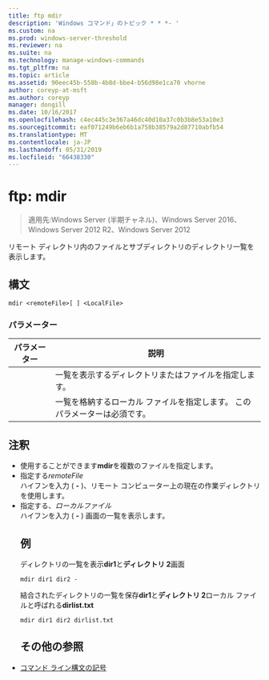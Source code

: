 ```yaml
---
title: ftp mdir
description: 'Windows コマンド」のトピック * * *- '
ms.custom: na
ms.prod: windows-server-threshold
ms.reviewer: na
ms.suite: na
ms.technology: manage-windows-commands
ms.tgt_pltfrm: na
ms.topic: article
ms.assetid: 90eec45b-558b-4b8d-bbe4-b56d98e1ca70 vhorne
author: coreyp-at-msft
ms.author: coreyp
manager: dongill
ms.date: 10/16/2017
ms.openlocfilehash: c4ec445c3e367a46dc40d10a37c0b3b8e53a10e3
ms.sourcegitcommit: eaf071249b6eb6b1a758b38579a2d87710abfb54
ms.translationtype: MT
ms.contentlocale: ja-JP
ms.lasthandoff: 05/31/2019
ms.locfileid: "66438330"
---
```

# <a name="ftp-mdir"></a>ftp: mdir

>適用先:Windows Server (半期チャネル)、Windows Server 2016、Windows Server 2012 R2、Windows Server 2012

リモート ディレクトリ内のファイルとサブディレクトリのディレクトリ一覧を表示します。   
## <a name="syntax"></a>構文  
```  
mdir <remoteFile>[ ] <LocalFile>  
```  
### <a name="parameters"></a>パラメーター  

|  パラメーター   |                               説明                                |
|--------------|--------------------------------------------------------------------------|
| <remoteFile> |   一覧を表示するディレクトリまたはファイルを指定します。   |
| <LocalFile>  | 一覧を格納するローカル ファイルを指定します。 このパラメーターは必須です。 |

## <a name="remarks"></a>注釈  
- 使用することができます**mdir**を複数のファイルを指定します。  
- 指定する*remoteFile*  
  ハイフンを入力 ( **-** )、リモート コンピューター上の現在の作業ディレクトリを使用します。  
- 指定する、*ローカルファイル*  
  ハイフンを入力 ( **-** ) 画面の一覧を表示します。  
  ## <a name="BKMK_Examples"></a>例  
  ディレクトリの一覧を表示**dir1**と**ディレクトリ 2**画面  
  ```  
  mdir dir1 dir2 -  
  ```  
  結合されたディレクトリの一覧を保存**dir1**と**ディレクトリ 2**ローカル ファイルと呼ばれる**dirlist.txt**  
  ```  
  mdir dir1 dir2 dirlist.txt  
  ```  
  ## <a name="additional-references"></a>その他の参照  
- [コマンド ライン構文の記号](command-line-syntax-key.md)  
